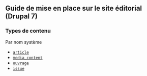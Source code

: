 ## Guide de mise en place sur le site éditorial (Drupal 7)

### Types de contenu 

Par nom système

- [`article`](https://github.com/alter-eco/ae-xml/blob/master/drupal-docs/article.md)
- [`media_content`](https://github.com/alter-eco/ae-xml/blob/master/drupal-docs/media_content.md)
- [`ouvrage`](https://github.com/alter-eco/ae-xml/blob/master/drupal-docs/ouvrage.md)
- [`issue`](https://github.com/alter-eco/ae-xml/blob/master/drupal-docs/issue.md)


